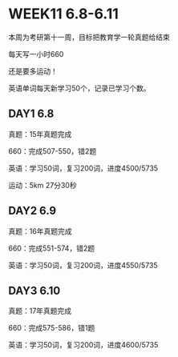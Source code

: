 # WEEK11 6.8-6.11

本周为考研第十一周，目标把教育学一轮真题给结束

每天写一小时660

还是要多运动！

英语单词每天新学习50个，记录已学习个数。

## DAY1 6.8

真题：15年真题完成

660：完成507-550，错2题

英语：学习50词，复习200词，进度4500/5735

运动：5km 27分30秒

## DAY2 6.9

真题：16年真题完成

660：完成551-574，错2题

英语：学习50词，复习200词，进度4550/5735

## DAY3 6.10

真题：17年真题完成

660：完成575-586，错1题

英语：学习50词，复习200词，进度4600/5735